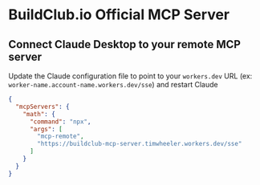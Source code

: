 # BuildClub.io Official MCP Server

## Connect Claude Desktop to your remote MCP server

Update the Claude configuration file to point to your `workers.dev` URL (ex: `worker-name.account-name.workers.dev/sse`) and restart Claude

```json
{
  "mcpServers": {
    "math": {
      "command": "npx",
      "args": [
        "mcp-remote",
        "https://buildclub-mcp-server.timwheeler.workers.dev/sse"
      ]
    }
  }
}
```
